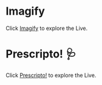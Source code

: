 # Imagify

Click [Imagify](https://aiimagify.netlify.app/) to explore the Live.

# Prescripto! 🩺


Click [Prescripto!](https://prescriptogg.netlify.app/) to explore the Live.